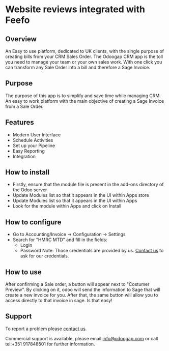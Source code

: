# Website reviews integrated with Feefo

## Overview

An Easy to use platform, dedicated to UK clients, with the single purpose of creating
bills from your CRM Sales Order. The Odoogap CRM app is the toll you need to manage your
team or your own sales work. With one click you can transform any Sale Order into a bill
and therefore a Sage Invoice.

## Purpose

The purpose of this app is to simplify and save time while managing CRM. An easy to work
platform with the main objective of creating a Sage Invoice from a Sale Order.

## Features

- Modern User Interface
- Schedule Activities
- Set up your Pipeline
- Easy Reporting
- Integration

## How to install

- Firstly, ensure that the module file is present in the add-ons directory of the Odoo 
  server
- Update Modules list so that it appears in the UI within Apps store
- Update Modules list so that it appears in the UI within Apps
- Look for the module within Apps and click on Install

## How to configure

- Go to Accounting/Invoice -> Configuration -> Settings
- Search for "HMRC MTD" and fill in the fields:
  - Login
  - Password
Note: Those credentials are provided by us. [Contact us](https://www.odoogap.com/page/contactus/) to ask for our credentials.

## How to use

After confirming a Sale order, a button will appear next to "Costumer Preview". By clicking
on it, odoo will send the information to Sage that will create a new invoice for you.
After that, the same button will allow you to access directly to that invoice in sage.
Is that easy!

## Support

To report a problem please [contact us](https://www.odoogap.com/page/contactus/).

Commercial support is available, please email [info@odoogap.com](info@odoogap.com)
or call tel:+351 917848501 for further information.